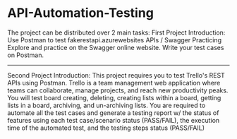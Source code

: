 # API-Automation-Testing

The project can be distributed over 2 main tasks:
First Project Introduction:
Use Postman to test fakerestapi.azurewebsites APIs / Swagger Practicing
Explore and practice on the Swagger online website.
Write your test cases on Postman.

----------------------------------------

Second Project Introduction:
This project requires you to test Trello's REST APIs using Postman.
Trello is a team management web application where teams can collaborate, manage projects, and reach new productivity peaks.
You will test board creating, deleting, creating lists within a board, getting lists in a board, archiving, and un-archiving lists.
You are required to automate all the test cases and generate a testing report w/ the status of features using each test case/scenario status (PASS/FAIL), the execution time of the automated test, and the testing steps status (PASS/FAIL)
